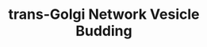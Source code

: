 ---
annotations:
- type: Pathway Ontology
  value: '"pathway pertinent to protein folding'
authors:
- ReactomeTeam
- Fehrhart
description: After passing through the Golgi complex, secretory cargo is packaged
  into post-Golgi transport intermediates (post-Golgi), which translocate plus-end
  directed along microtubules to the plasma membrane. There at least two classes of
  clathrin coated vesicles in cells, one predominantly Golgi-associated, involved
  in budding from the trans-Golgi network and the other at the plasma membrane. Here
  the clathrin-coated vesicles emerging from the Golgi apparatus are triggered by
  the heterotetrameric adaptor protein complex, AP-1 at the trans-Golgi network membrane.
  The cargo can be transmembrane, membrane associated or golgi luminal proteins. Each
  step in the vesicle sculpting pathway, gathers cargo and clathrin triskeletons,
  until a complete vesicular sphere is formed. With the scission of the membrane the
  vesicle is released and eventually losses its clathrin coat.  View original pathway
  at [http://www.reactome.org/PathwayBrowser/#DIAGRAM=199992 Reactome].
last-edited: 2021-01-25
organisms:
- Homo sapiens
redirect_from:
- /index.php/Pathway:WP3578
- /instance/WP3578
schema-jsonld:
- '@context': https://schema.org/
  '@id': https://wikipathways.github.io/pathways/WP3578.html
  '@type': Dataset
  creator:
    '@type': Organization
    name: WikiPathways
  description: After passing through the Golgi complex, secretory cargo is packaged
    into post-Golgi transport intermediates (post-Golgi), which translocate plus-end
    directed along microtubules to the plasma membrane. There at least two classes
    of clathrin coated vesicles in cells, one predominantly Golgi-associated, involved
    in budding from the trans-Golgi network and the other at the plasma membrane.
    Here the clathrin-coated vesicles emerging from the Golgi apparatus are triggered
    by the heterotetrameric adaptor protein complex, AP-1 at the trans-Golgi network
    membrane. The cargo can be transmembrane, membrane associated or golgi luminal
    proteins. Each step in the vesicle sculpting pathway, gathers cargo and clathrin
    triskeletons, until a complete vesicular sphere is formed. With the scission of
    the membrane the vesicle is released and eventually losses its clathrin coat.  View
    original pathway at [http://www.reactome.org/PathwayBrowser/#DIAGRAM=199992 Reactome].
  keywords:
  - 'DNM2 '
  - BLOC1S6
  - Destined
  - 'CLINT1 '
  - 'PIK3C2A '
  - Cargo:AP-1:Beta-arrestin:Clathrin Triskelion:Vamp Complex
  - PUM1
  - 'SH3D19 '
  - Arf1-GTP
  - 'GAK '
  - 'YIPF6 '
  - BLOC1S3
  - Vamp
  - 'TXNDC5 '
  - 'VAMP2 '
  - 'AP1B1 '
  - Clathrin Triskelion
  - TXNDC5
  - vesicle docking and
  - 'BLOC1S6 '
  - CLINT1
  - 'NAPA '
  - DNM2
  - ARRB1
  - SH3GL2
  - Vamp7:SNAP23:Syn4
  - Plasma membrane
  - HSC70:Auxillin
  - The functional molecule forms a roughly spherical shell with a diameter of 12
    nm and contains a central cavity into which the insoluble mineral iron core is
    deposited. Iron metabolism provides a useful example of gene expression translational
    control. Increased iron levels stimulate the synthesis of the iron-binding protein,
    ferritin, without any corresponding increase in the amount of ferritin mRNA. The
    5'-UTR of both ferritin heavy chain mRNA and light chain mRNA contain a single
    iron-response element (IRE), a specific cis-acting regulatory sequence which forms
    a hairpin structure.
  - Complex
  - 'FTH1 '
  - GTP
  - 'CLVS1 '
  - 'BLOC1S3 '
  - 'AP1S2 '
  - STX4
  - Pi
  - 'DNAJC6 '
  - HGS
  - Ferritin Complex
  - 'AP1G1 '
  - 'TGOLN2 '
  - 'Clathrin light chain '
  - 'CLTC '
  - 'TPD52 '
  - 'VAMP7 '
  - Vamp2:SNAP23:Syn4
  - 'GOLGB1 '
  - 'AP1M2 '
  - Vamp8:SNAP23:Syn4
  - 'SNAPIN '
  - 'CPD '
  - Cargo:AP-1:Beta-arrestin:Vamp:Clathrin Triskelion:Dynamin:Endophilin Complex
  - Arf1-GDP
  - AP1G2:HGS:CHMP2A
  - GDP
  - 'CLTC-1 '
  - 'AP1M1 '
  - 'TBC1D8B '
  - 'CLTB '
  - 'AP4E1 '
  - 'HGS '
  - 'ARRB1 '
  - 'AP4S1 '
  - 'SORT1 '
  - 'AP3B1 '
  - 'HIP1R '
  - 'CHMP2A '
  - 'GDP '
  - 'VAMP8 '
  - complex
  - 'AP4M1 '
  - NAPA
  - 'CTSZ '
  - 'NECAP1 '
  - docking and fusion
  - PI(3,5)P2
  - 'ARF1 '
  - SH3D19
  - Vesicle Cargo
  - 'DTNBP1 '
  - 'DNASE2 '
  - 'TPD52L1 '
  - 'SH3GL2 '
  - 'RAB5C '
  - Cargo
  - 'M6PR '
  - VAMP7
  - 'AP1G2 '
  - 'APP(18-770) '
  - DTNBP1
  - 'CLTA '
  - 'GNS '
  - AP4:APP
  - Lysosome Destined
  - 'ACBD3 '
  - 'SNX5 '
  - 'GTP '
  - proteins
  - APP(18-770)
  - 'SNX9 '
  - 'OCRL '
  - AP1G2
  - Lysosome Cargo
  - AP-1 Complex
  - CLAT:AP1:CLVS
  - fusion complex
  - 'PUM1 '
  - Vesicle Destined
  - Secretory granule
  - ADP
  - 'SNX2 '
  - BLOC1S4
  - CLAT:AP1:CLVS:PI(3,5)P2
  - vesicle interacting
  - 'IGF2R '
  - 'AP4B1 '
  - AP4
  - 'SNAP23 '
  - 'AP1S1 '
  - Lysosome
  - Cargo:AP-1:Arf1-GTP:beta-Arrestin-1:Vamp Complex
  - ACBD3:GOLGB1 dimer
  - BLOC1S1
  - 'HSPA8 '
  - 'PICALM '
  - CHMP2A
  - VAMP2
  - 'BLOC1S4 '
  - VAMP8
  - SNAP23
  - Golgi-associated
  - 'AP3S1 '
  - GOLGB1 homodimer
  - 'BLOC1S1 '
  - 'AP1S3 '
  - 'TFRC(1-760) '
  - 'PI(3,5)P2 '
  - GBF1
  - 'FTL '
  - 'STX4 '
  - 'CLVS2 '
  - ATP
  - BLOC-1 Complex
  - ACBD3
  license: CC0
  name: trans-Golgi Network Vesicle Budding
seo: CreativeWork
title: trans-Golgi Network Vesicle Budding
wpid: WP3578
---